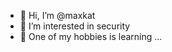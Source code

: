 - 👋 Hi, I’m @maxkat
- 👀 I’m interested in security
- 🌱 One of my hobbies is learning ...

<!---
maxkat/maxkat is a ✨ special ✨ repository because its `README.md` (this file) appears on your GitHub profile.
You can click the Preview link to take a look at your changes.
--->
